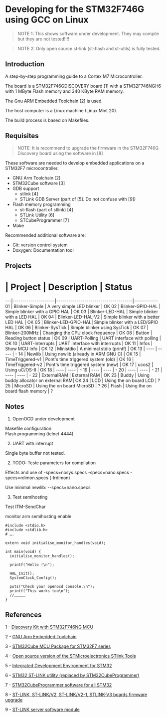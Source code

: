 Developing for the STM32F746G using GCC on Linux
================================================

>NOTE 1: This shows software under development. They may compile but they are not tested!!!!

> NOTE 2: Only open source st-link (st-flash and st-utils) is fully tested.


Introduction
------------

A step-by-step programming guide to a Cortex M7 Microcontroller.

The board is a STM32F746GDISCOVERY board [1]     with a STM32F746NGH6 with 1 MByte Flash memory and 340 KByte RAM memory.

The Gnu ARM Embedded Toolchain [2] is used.

The host computer is a Linux machine (Linux Mint 20).

The build process is based on Makefiles.


Requisites
----------


> NOTE: It is recommend to upgrade the firmware in the STM32F746G Discovery board using the software in [8]


These software are needed to develop embedded applications on a STM32F7 microcontroller.

* GNU Arm Toolchain [2]
* STM32Cube software [3]
* GDB support
    - stlink [4]
    - STLink GDB Server (part of [5]. Do not confuse with [9])
* Flash memory programming
    - st-flash (part of stlink) [4]
    - STLink Utility [6]
    - STCubeProgrammer [7]
* Make

Recommended additional software are:

* Git: version control system
* Doxygen: Documentation tool

Projects
--------

 # |  Project            |  Description                         | Status
---|---------------------|--------------------------------------|------------
01 | Blinker-Simple      | A very simple LED blinker            | OK
02 | Blinker-GPIO-HAL    | Simple blinker with a GPIO HAL       | OK 
03 | Blinker-LED-HAL     | Simple blinker with a LED HAL        | OK 
04 | Blinker-LED-HAL-V2  | Simple blinker with a better LED HAL | OK 
05 | Blinker-LED-GPIO-HAL| Simple blinker with a LED/GPIO HAL   | OK 
06 | Blinker-SysTick     | Simple blinker using SysTick         | OK 
07 | Blinker-200MHz      | Changing the CPU clock frequency     | OK
08 | Button              | Reading button status                | OK
09 | UART-Polling        | UART interface with polling          | OK
10 | UART-Interrupts     | UART interface with interrupts       | OK
11 | Infos               | Show MCU Info                        | OK
12 | Ministdio           | A minimal stdio (printf)             | OK
13 | ----                | -----                                | -
14 | Newlib              | Using newlib (already in ARM GNU C)  | OK
15 | TimeTriggered-v1    | Pont's time triggered system (old)   | OK 
16 | TimeTriggered-v2    | Pont's time triggered system (new)   | OK
17 | ucos2               | Using uC/OS-II                       | OK 
18 | ----                | ----                                 | -
19 | ----                | ----                                 | -
20 | ----                | ----                                 | -
21 | ----                | ----                                 | -
22 | ExternalRAM         | External RAM                         | OK
23 | Buddy               | Using buddy allocator on external RAM| OK
24 | LCD                 | Using the on board LCD               | ?
25 | MicroSD             | Using the on board MicroSD           | ?
26 | Flash               | Using the on board flash memory      | ?



Notes
-----

1. OpenOCD under development

Makefile configuration   
Flash programming (telnet 4444)  


2. UART with interrupt

Single byte buffer not tested.

2. TODO: Teste parameters for compilation

Effects and use of -specs=nosys.specs -specs=nano.specs -specs=rdimon.specs (-lrdimon)

Use minimal newlib: --specs=nano.specs

3. Test semihosting

Test ITM-SendChar  

monitor arm semihosting enable  


    #include <stdio.h>
    #include <stdlib.h>
    # ….

    extern void initialise_monitor_handles(void);

    int main(void) {
      initialise_monitor_handles();

      printf("Hello !\n");

      HAL_Init();
      SystemClock_Config();

      puts("Check your openocd console.\n");
      printf("This works too\n");
      //……………
    }


References
----------

1 - [Discovery Kit with STM32F746NG MCU](https://www.st.com/en/evaluation-tools/32f746gdiscovery.html)

2 - [GNU Arm Embedded Toolchain](https://developer.arm.com/tools-and-software/open-source-software/developer-tools/gnu-toolchain/gnu-rm)

3 - [STM32Cube MCU Package for STM32F7 series](https://www.st.com/en/embedded-software/stm32cubef7.html)

4 - [Open source version of the STMicroelectronics STlink Tools](https://github.com/stlink-org/stlink)

5 - [Integrated Development Environment for STM32](https://www.st.com/en/development-tools/stm32cubeide.html)

6 - [STM32 ST-LINK utility (replaced by STM32CubeProgrammer)](https://www.st.com/content/st_com/en/products/development-tools/software-development-tools/stm32-software-development-tools/stm32-programmers/stsw-link004.html)

7 - [STM32CubeProgrammer software for all STM32](https://www.st.com/en/development-tools/stm32cubeprog.html)

8 - [ST-LINK, ST-LINK/V2, ST-LINK/V2-1, STLINK-V3 boards firmware upgrade](https://www.st.com/content/st_com/en/products/development-tools/software-development-tools/stm32-software-development-tools/stm32-programmers/stsw-link007.html)

9 - [ST-LINK server software module ](https://www.st.com/content/st_com/en/products/development-tools/software-development-tools/stm32-software-development-tools/stm32-performance-and-debuggers/st-link-server.html)

